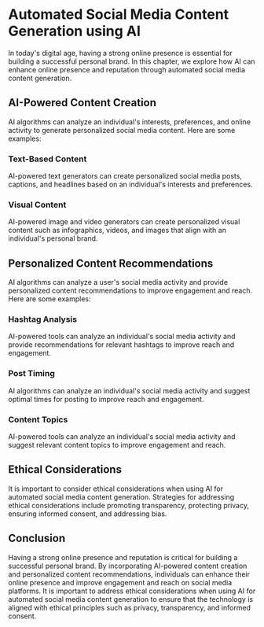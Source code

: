 Automated Social Media Content Generation using AI
===============================================================================================================

In today's digital age, having a strong online presence is essential for building a successful personal brand. In this chapter, we explore how AI can enhance online presence and reputation through automated social media content generation.

AI-Powered Content Creation
---------------------------

AI algorithms can analyze an individual's interests, preferences, and online activity to generate personalized social media content. Here are some examples:

### Text-Based Content

AI-powered text generators can create personalized social media posts, captions, and headlines based on an individual's interests and preferences.

### Visual Content

AI-powered image and video generators can create personalized visual content such as infographics, videos, and images that align with an individual's personal brand.

Personalized Content Recommendations
------------------------------------

AI algorithms can analyze a user's social media activity and provide personalized content recommendations to improve engagement and reach. Here are some examples:

### Hashtag Analysis

AI-powered tools can analyze an individual's social media activity and provide recommendations for relevant hashtags to improve reach and engagement.

### Post Timing

AI algorithms can analyze an individual's social media activity and suggest optimal times for posting to improve reach and engagement.

### Content Topics

AI-powered tools can analyze an individual's social media activity and suggest relevant content topics to improve engagement and reach.

Ethical Considerations
----------------------

It is important to consider ethical considerations when using AI for automated social media content generation. Strategies for addressing ethical considerations include promoting transparency, protecting privacy, ensuring informed consent, and addressing bias.

Conclusion
----------

Having a strong online presence and reputation is critical for building a successful personal brand. By incorporating AI-powered content creation and personalized content recommendations, individuals can enhance their online presence and improve engagement and reach on social media platforms. It is important to address ethical considerations when using AI for automated social media content generation to ensure that the technology is aligned with ethical principles such as privacy, transparency, and informed consent.
